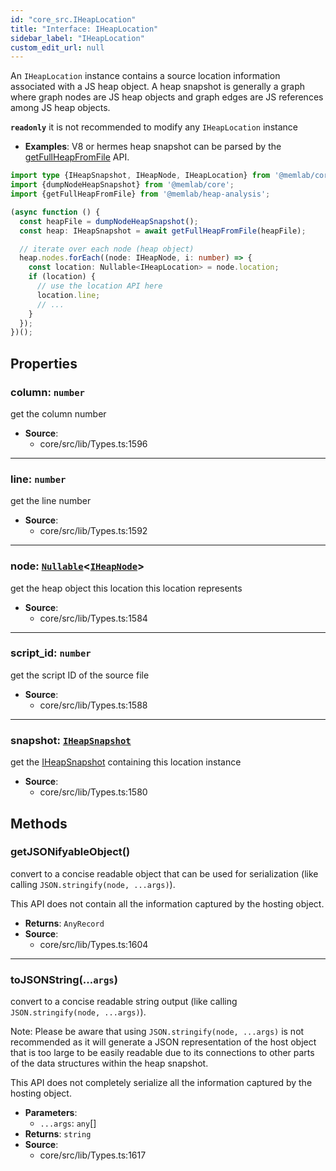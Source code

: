 ```yaml
---
id: "core_src.IHeapLocation"
title: "Interface: IHeapLocation"
sidebar_label: "IHeapLocation"
custom_edit_url: null
---
```


An `IHeapLocation` instance contains a source location information
associated with a JS heap object.
A heap snapshot is generally a graph where graph nodes are JS heap objects
and graph edges are JS references among JS heap objects.

**`readonly`** it is not recommended to modify any `IHeapLocation` instance

* **Examples**: V8 or hermes heap snapshot can be parsed by the
[getFullHeapFromFile](../modules/heap_analysis_src.md#getfullheapfromfile) API.

```typescript
import type {IHeapSnapshot, IHeapNode, IHeapLocation} from '@memlab/core';
import {dumpNodeHeapSnapshot} from '@memlab/core';
import {getFullHeapFromFile} from '@memlab/heap-analysis';

(async function () {
  const heapFile = dumpNodeHeapSnapshot();
  const heap: IHeapSnapshot = await getFullHeapFromFile(heapFile);

  // iterate over each node (heap object)
  heap.nodes.forEach((node: IHeapNode, i: number) => {
    const location: Nullable<IHeapLocation> = node.location;
    if (location) {
      // use the location API here
      location.line;
      // ...
    }
  });
})();
```

## Properties

### <a id="column" name="column"></a> **column**: `number`

get the column number

 * **Source**:
    * core/src/lib/Types.ts:1596

___

### <a id="line" name="line"></a> **line**: `number`

get the line number

 * **Source**:
    * core/src/lib/Types.ts:1592

___

### <a id="node" name="node"></a> **node**: [`Nullable`](../modules/core_src.md#nullable)<[`IHeapNode`](core_src.IHeapNode.md)\>

get the heap object this location this location represents

 * **Source**:
    * core/src/lib/Types.ts:1584

___

### <a id="script\_id" name="script\_id"></a> **script\_id**: `number`

get the script ID of the source file

 * **Source**:
    * core/src/lib/Types.ts:1588

___

### <a id="snapshot" name="snapshot"></a> **snapshot**: [`IHeapSnapshot`](core_src.IHeapSnapshot.md)

get the [IHeapSnapshot](core_src.IHeapSnapshot.md) containing this location instance

 * **Source**:
    * core/src/lib/Types.ts:1580

## Methods

### <a id="getjsonifyableobject"></a>**getJSONifyableObject**()

convert to a concise readable object that can be used for serialization
(like calling `JSON.stringify(node, ...args)`).

This API does not contain all the information
captured by the hosting object.

 * **Returns**: `AnyRecord`
 * **Source**:
    * core/src/lib/Types.ts:1604

___

### <a id="tojsonstring"></a>**toJSONString**(...`args`)

convert to a concise readable string output
(like calling `JSON.stringify(node, ...args)`).

Note: Please be aware that using `JSON.stringify(node, ...args)` is
not recommended as it will generate a JSON representation of the host
object that is too large to be easily readable due to its connections
to other parts of the data structures within the heap snapshot.

This API does not completely serialize all the information
captured by the hosting object.

 * **Parameters**:
    * `...args`: `any`[]
 * **Returns**: `string`
 * **Source**:
    * core/src/lib/Types.ts:1617
